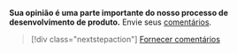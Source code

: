 **Sua opinião é uma parte importante do nosso processo de desenvolvimento de produto.** Envie seus [comentários](https://aka.ms/vsce-product-survey).

> [!div class="nextstepaction"]
> [Fornecer comentários](https://aka.ms/vsce-product-survey)